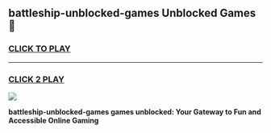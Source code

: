 
## battleship-unblocked-games Unblocked Games👋
<h3>
<a href="https://news.freeplayer.one?title=battleship-unblocked-games&ref=16F">CLICK TO PLAY</a></h3>
<hr>

<h3>
<a href="https://news.freeplayer.one?title=battleship-unblocked-games&ref=16F">CLICK 2 PLAY</a>
  
</h3>

<a href="https://news.freeplayer.one?title=battleship-unblocked-games&ref=16F/"><img src="https://clearcache.store/games.png"></a>


**battleship-unblocked-games games unblocked: Your Gateway to Fun and Accessible Online Gaming**
